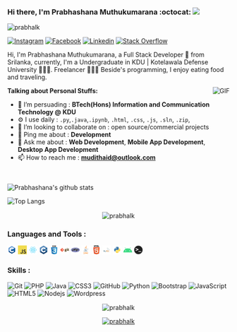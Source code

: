 ### Hi there, I'm Prabhashana Muthukumarana :octocat: <img src="https://media.giphy.com/media/hvRJCLFzcasrR4ia7z/giphy.gif" width="25px">
<p align="left"> <img src="https://komarev.com/ghpvc/?username=prabhalk&label=Profile%20views&color=0e75b6&style=flat" alt="prabhalk" /> </p>


<!-- [![Twitter](https://img.shields.io/badge/-Twitter-222222?style=flat-square&logo=twitter&logoColor=white&link=https://twitter.com/KSN_HWGM/)](https://twitter.com/KSN_HWGM/) -->
[![Instagram](https://img.shields.io/badge/Instagram-222222?&style=flat-square&logo=instagram&logoColor=white&link=https://www.instagram.com/prabhashana_and_104_others)](https://www.instagram.com/prabhashana_and_104_others)
[![Facebook](https://img.shields.io/badge/Facebook-222222?&style=flat-square&logo=facebook&logoColor=white&link=https://www.facebook.com/prabhashana.muthukumarana)](https://www.facebook.com/prabhashana.muthukumarana)
[![Linkedin](https://img.shields.io/badge/-LinkedIn-222222?style=flat-square&logo=Linkedin&logoColor=white&link=https://www.linkedin.com/in/prabhashana-muthukumarana-07a97b213/)](https://www.linkedin.com/in/prabhashana-muthukumarana-07a97b213/)
[![Stack Overflow](https://img.shields.io/badge/-Stack%20Overflow-222222?style=flat-square&logo=stack-overflow&logoColor=white&link=https://stackoverflow.com/users/20535983/prabhashana-muthukumarana)](https://stackoverflow.com/users/20535983/prabhashana-muthukumarana)
<!--
[![Website](https://img.shields.io/badge/WebSite-222222?&style=flat-square&logo=google-chrome&logoColor=white&link=https://KasunHewagama.com)](https://KasunHewagama.com) -->
<!-- ![](https://visitor-badge.glitch.me/badge?page_id=KasunHewagama.KasunHewagama) -->



Hi, I'm Prabhashana Muthukumarana, a Full Stack Developer 🚀 from Srilanka, currently, I'm a Undergraduate in KDU | Kotelawala Defense University 🙍🏽‍♂️.
Freelancer 👨🏽‍💻  Beside's programming, I enjoy eating food and traveling.

  <img align="right" alt="GIF" src="https://media.giphy.com/media/836HiJc7pgzy8iNXCn/giphy.gif" />
  
**Talking about Personal Stuffs:**

<!-- - 🏢 I'm currently **Associate Data Engineer** at **Digital Micro Services** -->
- 🔭 I’m persuading : **BTech(Hons) Information and Communication Technology @ KDU**
- ⚙️ I use daily : `.py`,`.java`,`.ipynb`, `.html`, `.css`, `.js`, `.sln`, `.zip`,
- 👯 I’m looking to collaborate on : open source/commercial projects
- 💅 Ping me about :  **Development**
- 💬 Ask me about : **Web Development**, **Mobile App Development**, **Desktop App Development**
- 📫 How to reach me : **mudithaid@outlook.com**


<br>

![Prabhashana's github stats](https://github-readme-stats.vercel.app/api?username=PrabhaLK&show_icons=true&hide_border=true&bg_color=30,e96443,904e95&title_color=fff&text_color=fff)

![Top Langs](https://github-readme-stats.vercel.app/api/top-langs/?username=PrabhaLK&layout=compact&hide_border=true&theme=light&)

<p align ="center"><img align="center" src="https://github-readme-streak-stats.herokuapp.com/?user=prabhalk&" alt="prabhalk" /></p>


### Languages and Tools : <br/>  

<code><img height="20" src="https://raw.githubusercontent.com/github/explore/80688e429a7d4ef2fca1e82350fe8e3517d3494d/topics/c/c.png"></code>
<code><img height="20" src="https://raw.githubusercontent.com/github/explore/80688e429a7d4ef2fca1e82350fe8e3517d3494d/topics/javascript/javascript.png"></code>
<code><img height="20" src="https://raw.githubusercontent.com/github/explore/80688e429a7d4ef2fca1e82350fe8e3517d3494d/topics/react/react.png"></code>
<code><img height="20" src="https://raw.githubusercontent.com/github/explore/80688e429a7d4ef2fca1e82350fe8e3517d3494d/topics/cpp/cpp.png"></code>
<code><img height="20" src="https://raw.githubusercontent.com/github/explore/80688e429a7d4ef2fca1e82350fe8e3517d3494d/topics/css/css.png"></code>
<code><img height="20" src="https://raw.githubusercontent.com/github/explore/80688e429a7d4ef2fca1e82350fe8e3517d3494d/topics/git/git.png"></code>
<code><img height="20" src="https://raw.githubusercontent.com/github/explore/80688e429a7d4ef2fca1e82350fe8e3517d3494d/topics/php/php.png"></code>
<code><img height="20" src="https://raw.githubusercontent.com/github/explore/80688e429a7d4ef2fca1e82350fe8e3517d3494d/topics/java/java.png"></code>
<code><img height="20" src="https://raw.githubusercontent.com/github/explore/80688e429a7d4ef2fca1e82350fe8e3517d3494d/topics/html/html.png"></code>
<code><img height="20" src="https://raw.githubusercontent.com/github/explore/80688e429a7d4ef2fca1e82350fe8e3517d3494d/topics/mysql/mysql.png"></code>
<code><img height="20" src="https://raw.githubusercontent.com/github/explore/80688e429a7d4ef2fca1e82350fe8e3517d3494d/topics/python/python.png"></code>
<code><img height="20" src="https://raw.githubusercontent.com/github/explore/80688e429a7d4ef2fca1e82350fe8e3517d3494d/topics/android/android.png"></code>
<code><img height="20" src="https://raw.githubusercontent.com/github/explore/80688e429a7d4ef2fca1e82350fe8e3517d3494d/topics/terminal/terminal.png"></code>



<!-- <code><img height="20" src="https://raw.githubusercontent.com/github/explore/80688e429a7d4ef2fca1e82350fe8e3517d3494d/topics/javascript/javascript.png"></code>
<code><img height="20" src="https://raw.githubusercontent.com/github/explore/80688e429a7d4ef2fca1e82350fe8e3517d3494d/topics/angular/angular.png"></code>
<code><img height="20" src="https://raw.githubusercontent.com/github/explore/80688e429a7d4ef2fca1e82350fe8e3517d3494d/topics/docker/docker.png"></code>
<code><img height="20" src="https://raw.githubusercontent.com/github/explore/80688e429a7d4ef2fca1e82350fe8e3517d3494d/topics/firebase/firebase.png"></code>
<code><img height="20" src="https://raw.githubusercontent.com/github/explore/80688e429a7d4ef2fca1e82350fe8e3517d3494d/topics/scala/scala.png"></code>
<code><img height="20" src="https://raw.githubusercontent.com/github/explore/80688e429a7d4ef2fca1e82350fe8e3517d3494d/topics/kotlin/kotlin.png"></code>
<code><img height="20" src="https://raw.githubusercontent.com/github/explore/80688e429a7d4ef2fca1e82350fe8e3517d3494d/topics/r/r.png"></code>
<code><img height="20" src="https://raw.githubusercontent.com/github/explore/80688e429a7d4ef2fca1e82350fe8e3517d3494d/topics/tensorflow/tensorflow.png"></code>
<code><img height="20" src="https://raw.githubusercontent.com/github/explore/80688e429a7d4ef2fca1e82350fe8e3517d3494d/topics/aws/aws.png"></code>
<code><img height="20" src="https://raw.githubusercontent.com/github/explore/80688e429a7d4ef2fca1e82350fe8e3517d3494d/topics/azure/azure.png"></code>
<code><img height="20" src="https://raw.githubusercontent.com/github/explore/80688e429a7d4ef2fca1e82350fe8e3517d3494d/topics/react/react.png"></code>
<code><img height="20" src="https://raw.githubusercontent.com/github/explore/5c058a388828bb5fde0bcafd4bc867b5bb3f26f3/topics/graphql/graphql.png"></code>
<code><img height="20" src="https://raw.githubusercontent.com/github/explore/80688e429a7d4ef2fca1e82350fe8e3517d3494d/topics/nodejs/nodejs.png"></code>
<code><img height="20" src="https://raw.githubusercontent.com/github/explore/80688e429a7d4ef2fca1e82350fe8e3517d3494d/topics/vue/vue.png"></code> -->


### Skills : <br/>
![Git](https://img.shields.io/badge/-Git-000000?style=flat-square&logo=git)
![PHP](https://img.shields.io/badge/-PHP-370617?style=flat-square&logo=php)
![Java](https://img.shields.io/badge/-Java-E6194B?style=flat-square&logo=java)
![CSS3](https://img.shields.io/badge/-CSS3-1572B6?style=flat-square&logo=css3)
![GitHub](https://img.shields.io/badge/-GitHub-181717?style=flat-square&logo=github)
![Python](https://img.shields.io/badge/-Python-000000?style=flat-square&logo=python)
![Bootstrap](https://img.shields.io/badge/-Bootstrap-563D7C?style=flat-square&logo=bootstrap)
![JavaScript](https://img.shields.io/badge/-JavaScript-black?style=flat-square&logo=javascript)
![HTML5](https://img.shields.io/badge/-HTML5-E34F26?style=flat-square&logo=html5&logoColor=white)
![Nodejs](https://img.shields.io/badge/-Nodejs-black?style=flat-square&logo=Node.js)
![Wordpress](https://img.shields.io/badge/Wordpress-1572B6?style=flat-square&logo=wordpress)

<!--![MongoDB](https://img.shields.io/badge/-MongoDB-black?style=flat-square&logo=mongodb) -->
<!-- ![Google Cloud](https://img.shields.io/badge/-Google%20Cloud-black?style=flat-square&logo=google-cloud) -->
<!-- ![AzureCloud](https://img.shields.io/badge/-Microsoft%20Azure-02569B?style=flat-square&logo=microsoft-azure) -->
<!-- ![Github Actions](http://img.shields.io/badge/-Github%20Actions-2088FF?style=flat-square&logo=github-actions&logoColor=ffffff) -->
<!-- ![Amazon Web Services](https://img.shields.io/badge/-Amazon%20Web%20Services-1572B6?style=flat-square&logo=amazon-aws) -->
<!--![TypeScript](https://img.shields.io/badge/-TypeScript-007ACC?style=flat-square&logo=typescript) -->
<!-- ![Tensorflow](https://img.shields.io/badge/-Tensorflow-430098?style=flat-square&logo=tensorflow) -->
<!-- ![Apache Kafka](https://img.shields.io/badge/-Kafka-EE0031?style=flat-square&logo=Apache-Kafka) -->
<!-- ![Heroku](https://img.shields.io/badge/-Heroku-430098?style=flat-square&logo=heroku) -->
<!-- ![Angular](https://img.shields.io/badge/-Angular-DD0031?style=flat-square&logo=angular) -->
<!-- ![Firebase](https://img.shields.io/badge/-Firebase-007ACC?style=flat-square&logo=firebase) -->
<!-- ![Docker](https://img.shields.io/badge/-Docker-black?style=flat-square&logo=docker) -->
<!-- ![Hive](https://img.shields.io/badge/-Hive-430098?style=flat-square&logo=hive) -->

<p align ="center"><img align="center" src="https://github-readme-streak-stats.herokuapp.com/?user=prabhalk&" alt="prabhalk" /></p>
<p align="center"> <a href="https://github.com/ryo-ma/github-profile-trophy"><img src="https://github-profile-trophy.vercel.app/?username=prabhalk" alt="prabhalk" />
